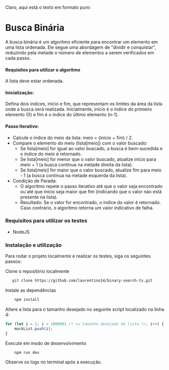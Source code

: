 Claro, aqui está o texto em formato puro:

# Busca Binária

A busca binária é um algoritmo eficiente para encontrar um elemento em uma lista ordenada. Ele segue uma abordagem de "dividir e conquistar", reduzindo pela metade o número de elementos a serem verificados em cada passo.

#### Requisitos para utilizar o algoritmo
A lista deve estar ordenada.

#### Inicialização:
Defina dois índices, início e fim, que representam os limites da área da lista onde a busca será realizada. Inicialmente, início é o índice do primeiro elemento (0) e fim é o índice do último elemento (n-1).

#### Passo Iterativo:
- Calcule o índice do meio da lista: meio = (início + fim) / 2.
- Compare o elemento do meio (lista[meio]) com o valor buscado:
    - Se lista[meio] for igual ao valor buscado, a busca é bem-sucedida e o índice do meio é retornado.
    - Se lista[meio] for menor que o valor buscado, atualize início para meio + 1 (a busca continua na metade direita da lista).
    - Se lista[meio] for maior que o valor buscado, atualize fim para meio - 1 (a busca continua na metade esquerda da lista).
- Condição de Parada:
    - O algoritmo repete o passo iterativo até que o valor seja encontrado ou até que início seja maior que fim (indicando que o valor não está presente na lista).
    - Resultado: Se o valor for encontrado, o índice do valor é retornado. Caso contrário, o algoritmo retorna um valor indicativo de falha.

### Requisitos para utilizar os testes
- NodeJS

### Instalação e utilização
Para rodar o projeto localmente e realizar os testes, siga os seguintes passos:

Clone o repositório localmente
```sh
   git clone https://github.com/laurentino14/binary-search-ts.git
```

Instale as dependências
```sh
    npm install
```

Altere a lista para o tamanho desejado no seguinte script localizado na linha 4:
```js
for (let i = 1; i < 1000001 /* <= tamanho desejado da lista */; i++) {
    mockList.push(i);
}
```

Execute em modo de desenvolvimento
```sh
    npm run dev
```

Observe os logs no terminal após a execução.
